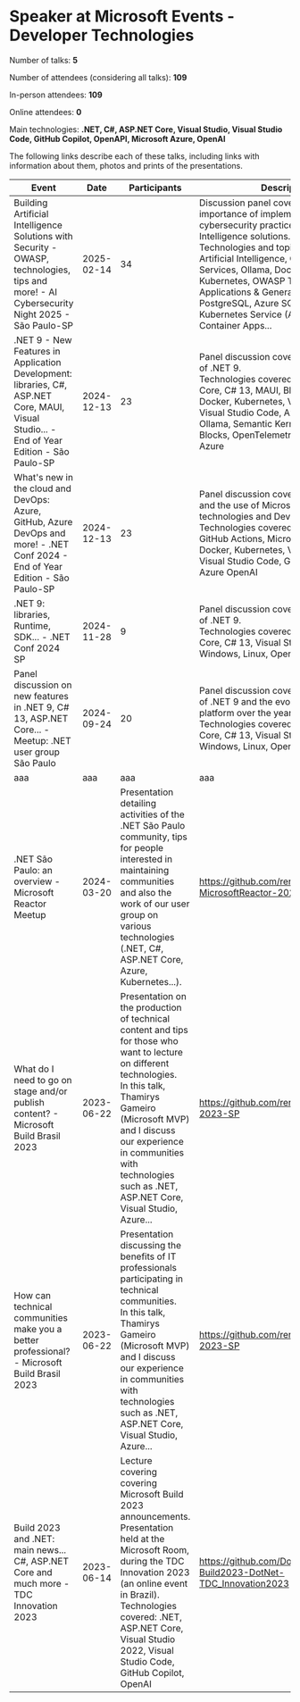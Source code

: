 # Speaker at Microsoft Events - Developer Technologies

Number of talks: **5**

Number of attendees (considering all talks): **109**

In-person attendees: **109**

Online attendees: **0**

Main technologies: **.NET, C#, ASP.NET Core, Visual Studio, Visual Studio Code, GitHub Copilot, OpenAPI, Microsoft Azure, OpenAI**

The following links describe each of these talks, including links with information about them, photos and prints of the presentations.

| Event | Date | Participants | Description | Link |
| ------------| ---- | ------------ | ---- | ---- |
| Building Artificial Intelligence Solutions with Security - OWASP, technologies, tips and more! - AI Cybersecurity Night 2025 - São Paulo-SP | 2025-02-14 | 34 | Discussion panel covering the importance of implementing cybersecurity practices in Artificial Intelligence solutions.<br/>Technologies and topics covered: Artificial Intelligence, OpenAI, Azure AI Services, Ollama, Docker, Docker Hub, Kubernetes, OWASP Top 10 for LLM Applications & Generative AI, Docker, PostgreSQL, Azure SQL, Azure Kubernetes Service (AKS), Azure Container Apps... | https://github.com/DotNetSP/AICybersecurityNight-2025-02 |
| .NET 9 - New Features in Application Development: libraries, C#, ASP.NET Core, MAUI, Visual Studio... - End of Year Edition - São Paulo-SP | 2024-12-13 | 23 | Panel discussion covering new features of .NET 9.<br/>Technologies covered: .NET 9, ASP.NET Core, C# 13, MAUI, Blazor, Aspire, Docker, Kubernetes, Visual Studio 2022, Visual Studio Code, Azure OpenAI, Ollama, Semantic Kernel, AI Building Blocks, OpenTelemetry, Redis, Microsoft Azure | https://github.com/DotNetSP/Dotnet-Conf-2024-12 |
| What's new in the cloud and DevOps: Azure, GitHub, Azure DevOps and more! - .NET Conf 2024 - End of Year Edition - São Paulo-SP | 2024-12-13 | 23 | Panel discussion covering new features and the use of Microsoft cloud technologies and DevOps solutions.<br/>Technologies covered: Azure DevOps, GitHub Actions, Microsoft Azure, .NET 9, Docker, Kubernetes, Visual Studio 2022, Visual Studio Code, GitHub Copilot, Azure OpenAI | https://github.com/DotNetSP/Dotnet-Conf-2024-12 |
| .NET 9: libraries, Runtime, SDK... - .NET Conf 2024 SP | 2024-11-28 | 9 | Panel discussion covering new features of .NET 9.<br/>Technologies covered: .NET 9, ASP.NET Core, C# 13, Visual Studio Code, Windows, Linux, OpenAPI, Azure... | https://github.com/renatogroffe/DotNet9_2024-11 |
| Panel discussion on new features in .NET 9, C# 13, ASP.NET Core... - Meetup: .NET user group São Paulo | 2024-09-24 | 20 | Panel discussion covering new features of .NET 9 and the evolution of the .NET platform over the years.<br/>Technologies covered: .NET 9, ASP.NET Core, C# 13, Visual Studio Code, Windows, Linux, OpenAPI, Azure... | https://github.com/renatogroffe/DotNetUserGroup-2025-09 |
| aaa | aaa | aaa | aaa | aaa |
| .NET São Paulo: an overview - Microsoft Reactor Meetup | 2024-03-20 | Presentation detailing activities of the .NET São Paulo community, tips for people interested in maintaining communities and also the work of our user group on various technologies (.NET, C#, ASP.NET Core, Azure, Kubernetes...). | https://github.com/renatogroffe/Meetup-MicrosoftReactor-2024-03 | 55 |
| What do I need to go on stage and/or publish content? - Microsoft Build Brasil 2023 | 2023-06-22 | Presentation on the production of technical content and tips for those who want to lecture on different technologies.<br/>In this talk, Thamirys Gameiro (Microsoft MVP) and I discuss our experience in communities with technologies such as .NET, ASP.NET Core, Visual Studio, Azure... | https://github.com/renatogroffe/Build-2023-SP | 20 |
| How can technical communities make you a better professional? - Microsoft Build Brasil 2023 | 2023-06-22 | Presentation discussing the benefits of IT professionals participating in technical communities.<br/>In this talk, Thamirys Gameiro (Microsoft MVP) and I discuss our experience in communities with technologies such as .NET, ASP.NET Core, Visual Studio, Azure... | https://github.com/renatogroffe/Build-2023-SP | 15 |
| Build 2023 and .NET: main news... C#, ASP.NET Core and much more - TDC Innovation 2023 | 2023-06-14 | Lecture covering covering Microsoft Build 2023 announcements.<br/>Presentation held at the Microsoft Room, during the TDC Innovation 2023 (an online event in Brazil).<br/>Technologies covered: .NET, ASP.NET Core, Visual Studio 2022, Visual Studio Code, GitHub Copilot, OpenAI | https://github.com/DotNetSP/Talk-Build2023-DotNet-TDC_Innovation2023 | 61 |